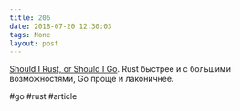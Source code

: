 ```yaml
---
title: 206
date: 2018-07-20 12:30:03
tags: None
layout: post
---
```


[Should I Rust, or Should I Go](https://codeburst.io/should-i-rust-or-should-i-go-59a298e00ea9). Rust быстрее и с большими возможностями, Go проще и лаконичнее.

#go #rust #article
